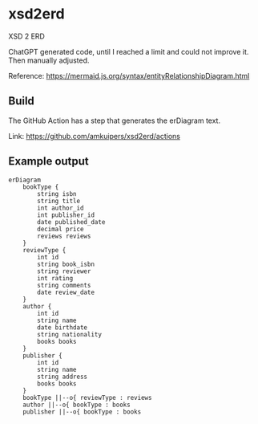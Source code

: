 # xsd2erd
XSD 2 ERD

ChatGPT generated code, until I reached a limit and could not improve it.
Then manually adjusted.

Reference: https://mermaid.js.org/syntax/entityRelationshipDiagram.html

## Build
The GitHub Action has a step that generates the erDiagram text.

Link: https://github.com/amkuipers/xsd2erd/actions


## Example output

```mermaid
erDiagram
    bookType {
        string isbn
        string title
        int author_id
        int publisher_id
        date published_date
        decimal price
        reviews reviews
    }
    reviewType {
        int id
        string book_isbn
        string reviewer
        int rating
        string comments
        date review_date
    }
    author {
        int id
        string name
        date birthdate
        string nationality
        books books
    }
    publisher {
        int id
        string name
        string address
        books books
    }
    bookType ||--o{ reviewType : reviews
    author ||--o{ bookType : books
    publisher ||--o{ bookType : books


```
